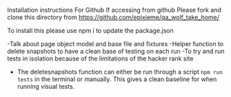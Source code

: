 
Installation instructions
For Github
If accessing from github Please fork and clone this directory from https://github.com/epixieme/qa_wolf_take_home/


To install this please use npm i to update the package.json

-Talk about page object model and base file and fixtures
-Helper function to delete snapshots to have a clean base of testing on each run
-To try and run tests in isolation because of the limitations of the hacker rank site
- The deletesnapshots function can either be run through a script `npm run tests` in the terminal or manually. This gives a clean baseline for when running visual tests.
